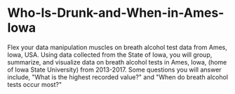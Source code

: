 # Who-Is-Drunk-and-When-in-Ames-Iowa
Flex your data manipulation muscles on breath alcohol test data from Ames, Iowa, USA.
Using data collected from the State of Iowa, you will group, summarize, and visualize data on breath alcohol tests in Ames, Iowa, (home of Iowa State University) from 2013-2017. Some questions you will answer include, "What is the highest recorded value?" and "When do breath alcohol tests occur most?"

